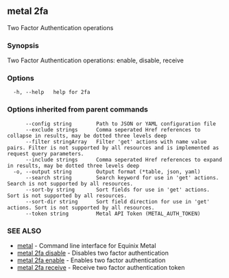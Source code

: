 ## metal 2fa

Two Factor Authentication operations

### Synopsis

Two Factor Authentication operations: enable, disable, receive

### Options

```
  -h, --help   help for 2fa
```

### Options inherited from parent commands

```
      --config string        Path to JSON or YAML configuration file
      --exclude strings      Comma seperated Href references to collapse in results, may be dotted three levels deep
      --filter stringArray   Filter 'get' actions with name value pairs. Filter is not supported by all resources and is implemented as request query parameters.
      --include strings      Comma seperated Href references to expand in results, may be dotted three levels deep
  -o, --output string        Output format (*table, json, yaml)
      --search string        Search keyword for use in 'get' actions. Search is not supported by all resources.
      --sort-by string       Sort fields for use in 'get' actions. Sort is not supported by all resources.
      --sort-dir string      Sort field direction for use in 'get' actions. Sort is not supported by all resources.
      --token string         Metal API Token (METAL_AUTH_TOKEN)
```

### SEE ALSO

* [metal](metal.md)	 - Command line interface for Equinix Metal
* [metal 2fa disable](metal_2fa_disable.md)	 - Disables two factor authentication
* [metal 2fa enable](metal_2fa_enable.md)	 - Enables two factor authentication
* [metal 2fa receive](metal_2fa_receive.md)	 - Receive two factor authentication token

